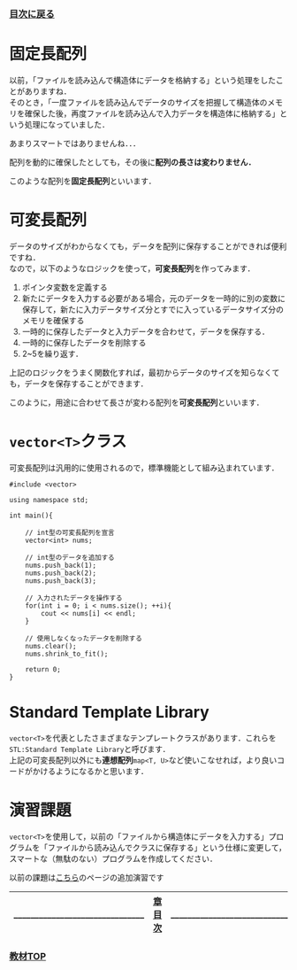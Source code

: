 ### [目次に戻る](../../README.md)

# 固定長配列
以前，「ファイルを読み込んで構造体にデータを格納する」という処理をしたことがありますね．  
そのとき，「一度ファイルを読み込んでデータのサイズを把握して構造体のメモリを確保した後，再度ファイルを読み込んで入力データを構造体に格納する」という処理になっていました．  

あまりスマートではありませんね．．．

配列を動的に確保したとしても，その後に**配列の長さは変わりません．**   

このような配列を**固定長配列**といいます．  
# 可変長配列
データのサイズがわからなくても，データを配列に保存することができれば便利ですね．  
なので，以下のようなロジックを使って，**可変長配列**を作ってみます．  

1. ポインタ変数を定義する
3. 新たにデータを入力する必要がある場合，元のデータを一時的に別の変数に保存して，新たに入力データサイズ分とすでに入っているデータサイズ分のメモリを確保する
4. 一時的に保存したデータと入力データを合わせて，データを保存する．
5. 一時的に保存したデータを削除する
4. 2~5を繰り返す．

上記のロジックをうまく関数化すれば，最初からデータのサイズを知らなくても，データを保存することができます．  

このように，用途に合わせて長さが変わる配列を**可変長配列**といいます．

# `vector<T>`クラス
可変長配列は汎用的に使用されるので，標準機能として組み込まれています．

```vector:cpp
#include <vector>

using namespace std;

int main(){
	
	// int型の可変長配列を宣言
	vector<int> nums;
	
	// int型のデータを追加する
	nums.push_back(1);
	nums.push_back(2);
	nums.push_back(3);
	
	// 入力されたデータを操作する
	for(int i = 0; i < nums.size(); ++i){
		cout << nums[i] << endl;
	}
	
	// 使用しなくなったデータを削除する
	nums.clear();
	nums.shrink_to_fit();
	
	return 0;
}

```

# Standard Template Library
`vector<T>`を代表としたさまざまなテンプレートクラスがあります．これらを`STL:Standard Template Library`と呼びます．  
上記の可変長配列以外にも**連想配列**`map<T, U>`など使いこなせれば，より良いコードがかけるようになるかと思います．

# 演習課題
`vector<T>`を使用して，以前の「ファイルから構造体にデータを入力する」プログラムを「ファイルから読み込んでクラスに保存する」という仕様に変更して，スマートな（無駄のない）プログラムを作成してください．  

以前の課題は[こちら](../3/3.md#追加演習)のページの追加演習です

| [](.md)_______________________________ |[章目次](7.md)| _______________________________[](.md) |
|:---|:---:|---:|

### [教材TOP](../../README.md)
　